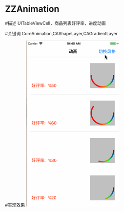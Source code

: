 # ZZAnimation

#描述
UITableViewCell，商品列表好评率，进度动画

#关键词
CoreAnimation,CAShapeLayer,CAGradientLayer

#实现效果
![](Untitled1.gif)
